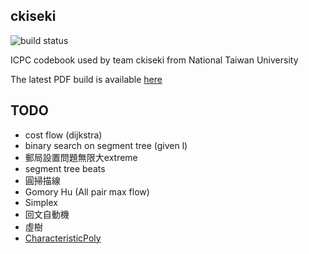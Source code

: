ckiseki
----

![build status](https://github.com/OmeletWithoutEgg/ckiseki/workflows/build%20codebook.pdf/badge.svg)

ICPC codebook used by team ckiseki from National Taiwan University

The latest PDF build is available [here](https://github.com/OmeletWithoutEgg/ckiseki/raw/master/pdf/codebook.pdf)

## TODO

* cost flow (dijkstra)
* binary search on segment tree (given l)
* 郵局設置問題無限大extreme
* segment tree beats
* 圓掃描線
* Gomory Hu (All pair max flow)
* Simplex
* 回文自動機
* 虛樹
* [CharacteristicPoly](https://github.com/edisonhello/waynedisonitau123/blob/master/Codebook/math/CharacteristicPoly.cpp)
